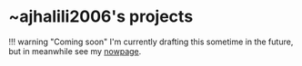 # ~ajhalili2006's projects

!!! warning "Coming soon"
    I'm currently drafting this sometime in the future, but in meanwhile see my [nowpage](/now).
